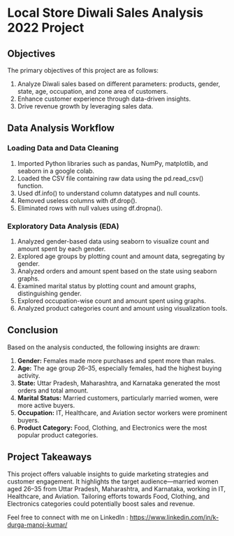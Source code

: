 # Local Store Diwali Sales Analysis 2022 Project

## Objectives
The primary objectives of this project are as follows:
1. Analyze Diwali sales based on different parameters: products, gender, state, age, occupation, and zone area of customers.
2. Enhance customer experience through data-driven insights.
3. Drive revenue growth by leveraging sales data.

## Data Analysis Workflow

### Loading Data and Data Cleaning
1. Imported Python libraries such as pandas, NumPy, matplotlib, and seaborn in a google colab.
2. Loaded the CSV file containing raw data using the pd.read_csv() function.
3. Used df.info() to understand column datatypes and null counts.
4. Removed useless columns with df.drop().
5. Eliminated rows with null values using df.dropna().

### Exploratory Data Analysis (EDA)
1. Analyzed gender-based data using seaborn to visualize count and amount spent by each gender.
2. Explored age groups by plotting count and amount data, segregating by gender.
3. Analyzed orders and amount spent based on the state using seaborn graphs.
4. Examined marital status by plotting count and amount graphs, distinguishing gender.
5. Explored occupation-wise count and amount spent using graphs.
6. Analyzed product categories count and amount using visualization tools.

## Conclusion
Based on the analysis conducted, the following insights are drawn:

1. **Gender:** Females made more purchases and spent more than males.
2. **Age:** The age group 26–35, especially females, had the highest buying activity.
3. **State:** Uttar Pradesh, Maharashtra, and Karnataka generated the most orders and total amount.
4. **Marital Status:** Married customers, particularly married women, were more active buyers.
5. **Occupation:** IT, Healthcare, and Aviation sector workers were prominent buyers.
6. **Product Category:** Food, Clothing, and Electronics were the most popular product categories.

## Project Takeaways
This project offers valuable insights to guide marketing strategies and customer engagement. It highlights the target audience—married women aged 26–35 from Uttar Pradesh, Maharashtra, and Karnataka, working in IT, Healthcare, and Aviation. Tailoring efforts towards Food, Clothing, and Electronics categories could potentially boost sales and revenue.

Feel free to connect with me on LinkedIn :  https://www.linkedin.com/in/k-durga-manoj-kumar/
